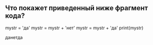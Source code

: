 ## Что покажет приведенный ниже фрагмент кода?

mystr = 'да'
mystr = mystr + 'нет'
mystr = mystr + 'да'
print(mystr)

данетда

